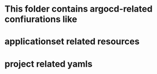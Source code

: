 # This folder contains argocd-related confiurations like
# applicationset related resources
# project related yamls
